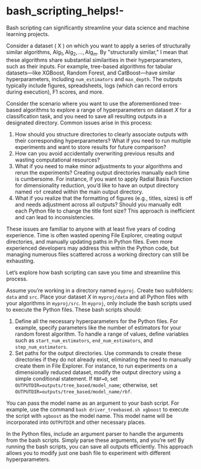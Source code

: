 # bash_scripting_helps!-

Bash scripting can significantly streamline your data science and machine learning projects.

Consider a dataset \( X \) on which you want to apply a series of structurally similar algorithms, $\text{Alg}_1, \text{Alg}_2, \ldots, \text{Alg}_m$. By "structurally similar," I mean that these algorithms share substantial similarities in their hyperparameters, such as their inputs. For example, tree-based algorithms for tabular datasets—like XGBoost, Random Forest, and CatBoost—have similar hyperparameters, including `num_estimators` and `max_depth`. The outputs typically include figures, spreadsheets, logs (which can record errors during execution), F1 scores, and more.

Consider the scenario where you want to use the aforementioned tree-based algorithms to explore a range of hyperparameters on dataset $X$ for a classification task, and you need to save all resulting outputs in a designated directory. Common issues arise in this process:

1. How should you structure directories to clearly associate outputs with their corresponding hyperparameters? What if you need to run multiple experiments and want to store results for future comparison?
2. How can you avoid accidentally overwriting previous results and wasting computational resources?
3. What if you need to make minor adjustments to your algorithms and rerun the experiments? Creating output directories manually each time is cumbersome. For instance, if you want to apply Radial Basis Function for dimensionality reduction, you’d like to have an output directory named `rbf` created within the main output directory.
4. What if you realize that the formatting of figures (e.g., titles, sizes) is off and needs adjustment across all outputs? Should you manually edit each Python file to change the title font size? This approach is inefficient and can lead to inconsistencies.

These issues are familiar to anyone with at least five years of coding experience. Time is often wasted opening File Explorer, creating output directories, and manually updating paths in Python files. Even more experienced developers may address this within the Python code, but managing numerous files scattered across a working directory can still be exhausting.

Let’s explore how bash scripting can save you time and streamline this process.

Assume you’re working in a directory named `myproj`. Create two subfolders: `data` and `src`. Place your dataset $X$ in `myproj/data` and all Python files with your algorithms in `myproj/src`. In `myproj`, only include the bash scripts used to execute the Python files. These bash scripts should:

1. Define all the necessary hyperparameters for the Python files. For example, specify parameters like the number of estimators for your random forest algorithm. To handle a range of values, define variables such as `start_num_estimators`, `end_num_estimators`, and `step_num_estimators`.
2. Set paths for the output directories. Use commands to create these directories if they do not already exist, eliminating the need to manually create them in File Explorer. For instance, to run experiments on a dimensionally reduced dataset, modify the output directory using a simple conditional statement. If `RBF=0`, set `OUTPUTDIR=outputs/tree_based/model_name`; otherwise, set `OUTPUTDIR=outputs/tree_based/model_name/rbf`.

You can pass the model name as an argument to your bash script. For example, use the command `bash driver_treebased.sh xgboost` to execute the script with `xgboost` as the model name. This model name will be incorporated into `OUTPUTDIR` and other necessary places.

In the Python files, include an argument parser to handle the arguments from the bash scripts. Simply parse these arguments, and you’re set! By running the bash scripts, you can save all outputs efficiently. This approach allows you to modify just one bash file to experiment with different hyperparameters.
